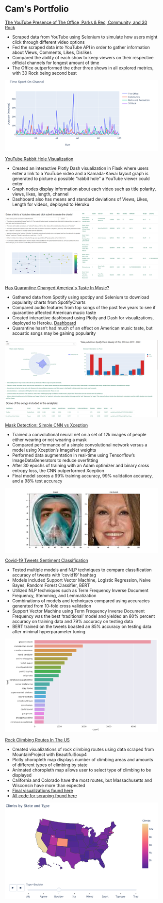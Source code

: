 # Cam's Portfolio
[The YouTube Presence of The Office, Parks & Rec, Community, and 30 Rock](https://cameron-pudney.medium.com/the-youtube-presence-of-the-office-parks-rec-community-and-30-rock-7003bca79b8d)
+ Scraped data from YouTube using Selenium to simulate how users might click through different video options
+ Fed the scraped data into YouTube API in order to gather information about Views, Comments, Likes, Dislikes
+ Compared the ability of each show to keep viewers on their respective official channels for longest amount of time
+ The Office outperformed the other three shows in all explored metrics, with 30 Rock being second best

![](images/office_rec_comm_rock.png)

[YouTube Rabbit Hole Visualization](https://andamovie.herokuapp.com/dashboard/)
+ Created an interactive Plotly Dash visualization in Flask  where users enter a link to a YouTube video and a Kamada-Kawai layout graph is generated to picture a  possible “rabbit hole” a YouTube viewer could enter
+ Graph nodes display information about each video such as title polarity, views, likes, length, channel
+ Dashboard also has means and standard deviations of Views, Likes, Length for videos, deployed to Heroku

![](images/youtube_viz.png)

[Has Quarantine Changed America's Taste In Music?](https://cameron-pudney.medium.com/has-quarantine-changed-americas-taste-in-music-b622e94a1f5d)
+ Gathered data from Spotify using spotipy and Selenium to download popularity charts from SpotifyCharts
+ Compared audio features from top songs of the past few years to see if quarantine affected American music taste
+ Created interactive dashboard using Plotly and Dash for visualizations, deployed to Heroku. [Dashboard](https://seafoam-guitar.herokuapp.com/dashboard/)
+ Quarantine hasn’t had much of an effect on American music taste, but acoustic songs may be gaining popularity

![](images/dashboard.png)


[Mask Detection: Simple CNN vs Xception](https://www.kaggle.com/campudney/mask-detection-simple-cnn-vs-xception/)
+ Trained a convolutional neural net on a set of 12k images of people either wearing or not wearing a mask
+ Compared performance of a simple convolutional network  versus  a model using Xception’s ImageNet weights
+ Performed data augmentation in real-time using Tensorflow’s ImageDataGenerators to reduce overfitting
+ After 30 epochs of training with an Adam optimizer and binary cross entropy loss, the CNN outperformed Xception
+ Final model scores a 99% training accuracy, 99% validation accuracy, and a 98% test accuracy

![](images/maskimg.PNG)

[Covid-19 Tweets Sentiment Classification](https://cameron-pudney.medium.com/covid-19-tweets-sentiment-classification-f975b6f4a81c)
+ Tested multiple models and NLP techniques to compare classification accuracy of tweets with ‘covid19’ hashtag
+ Models included Support Vector Machine, Logistic Regression, Naive Bayes, Random Forest Classifier, BERT
+ Utilized NLP techniques such as Term Frequency Inverse Document Frequency, Stemming, and Lemmatization
+ Combinations of models and techniques compared using accuracies generated from 10-fold cross validation
+ Support Vector Machine using Term Frequency Inverse Document Frequency was the best ‘traditional’ model and yielded an 80% percent accuracy on training data and 79% accuracy on testing data
+ BERT trained on the tweets boasted an 85% accuracy on testing data after minimal  hyperparameter tuning

![](images/covid.png)

[Rock Climbing Routes In The US](https://www.kaggle.com/campudney/rock-climbing-routes-in-the-us)
+ Created visualizations of rock climbing routes using data scraped from MountainProject with BeautifulSoup4
+ Plotly choropleth map displays number of climbing areas and amounts of different types of climbing by state
+ Animated choropleth map allows user to select type of climbing to be displayed
+ California and Colorado have the most routes, but Massachusetts and Wisconsin have more than expected
+ [Final visualizations found here](https://www.kaggle.com/campudney/rock-climbing-routes-in-the-us)
+ [All code for scraping found here](https://github.com/cpud/climb-plotly/blob/master/final2.ipynb)


![](images/climbing.png)
